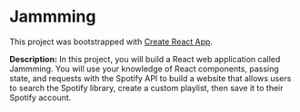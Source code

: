 # Jammming

This project was bootstrapped with [Create React App](https://github.com/facebook/create-react-app).

**Description:** In this project, you will build a React web application called Jammming. You will use your knowledge of React components, passing state, and requests with the Spotify API to build a website that allows users to search the Spotify library, create a custom playlist, then save it to their Spotify account.